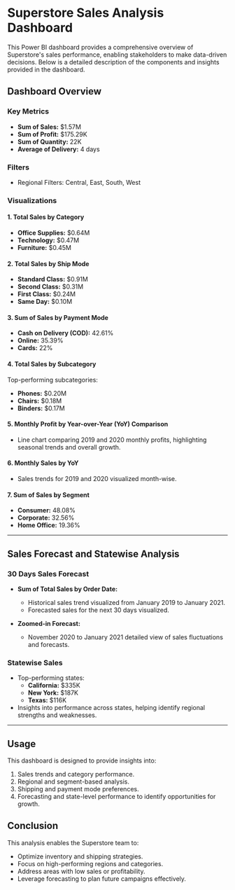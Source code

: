
# Superstore Sales Analysis Dashboard

This Power BI dashboard provides a comprehensive overview of Superstore's sales performance, enabling stakeholders to make data-driven decisions. Below is a detailed description of the components and insights provided in the dashboard.

## Dashboard Overview

### Key Metrics
- **Sum of Sales:** $1.57M  
- **Sum of Profit:** $175.29K  
- **Sum of Quantity:** 22K  
- **Average of Delivery:** 4 days  

### Filters
- Regional Filters: Central, East, South, West

### Visualizations

#### 1. Total Sales by Category
- **Office Supplies:** $0.64M  
- **Technology:** $0.47M  
- **Furniture:** $0.45M  

#### 2. Total Sales by Ship Mode
- **Standard Class:** $0.91M  
- **Second Class:** $0.31M  
- **First Class:** $0.24M  
- **Same Day:** $0.10M  

#### 3. Sum of Sales by Payment Mode
- **Cash on Delivery (COD):** 42.61%  
- **Online:** 35.39%  
- **Cards:** 22%  

#### 4. Total Sales by Subcategory
Top-performing subcategories:  
- **Phones:** $0.20M  
- **Chairs:** $0.18M  
- **Binders:** $0.17M  

#### 5. Monthly Profit by Year-over-Year (YoY) Comparison
- Line chart comparing 2019 and 2020 monthly profits, highlighting seasonal trends and overall growth.

#### 6. Monthly Sales by YoY
- Sales trends for 2019 and 2020 visualized month-wise.

#### 7. Sum of Sales by Segment
- **Consumer:** 48.08%  
- **Corporate:** 32.56%  
- **Home Office:** 19.36%  

---

## Sales Forecast and Statewise Analysis

### 30 Days Sales Forecast
- **Sum of Total Sales by Order Date:**  
  - Historical sales trend visualized from January 2019 to January 2021.  
  - Forecasted sales for the next 30 days visualized.

- **Zoomed-in Forecast:**  
  - November 2020 to January 2021 detailed view of sales fluctuations and forecasts.

### Statewise Sales
- Top-performing states:  
  - **California:** $335K  
  - **New York:** $187K  
  - **Texas:** $116K  
- Insights into performance across states, helping identify regional strengths and weaknesses.

---

## Usage
This dashboard is designed to provide insights into:
1. Sales trends and category performance.
2. Regional and segment-based analysis.
3. Shipping and payment mode preferences.
4. Forecasting and state-level performance to identify opportunities for growth.

## Conclusion
This analysis enables the Superstore team to:
- Optimize inventory and shipping strategies.
- Focus on high-performing regions and categories.
- Address areas with low sales or profitability.
- Leverage forecasting to plan future campaigns effectively.
